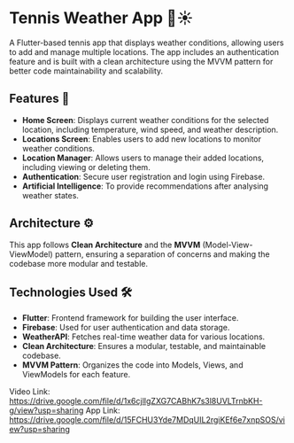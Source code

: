 # Tennis Weather App 🎾☀️

A Flutter-based tennis app that displays weather conditions, allowing users to add and manage multiple locations. The app includes an authentication feature and is built with a clean architecture using the MVVM pattern for better code maintainability and scalability.

## Features 🌟

- **Home Screen**: Displays current weather conditions for the selected location, including temperature, wind speed, and weather description.
- **Locations Screen**: Enables users to add new locations to monitor weather conditions.
- **Location Manager**: Allows users to manage their added locations, including viewing or deleting them.
- **Authentication**: Secure user registration and login using Firebase.
- **Artificial Intelligence**: To provide recommendations after analysing weather states.

## Architecture ⚙

This app follows **Clean Architecture** and the **MVVM** (Model-View-ViewModel) pattern, ensuring a separation of concerns and making the codebase more modular and testable.

## Technologies Used 🛠

- **Flutter**: Frontend framework for building the user interface.
- **Firebase**: Used for user authentication and data storage.
- **WeatherAPI**: Fetches real-time weather data for various locations.
- **Clean Architecture**: Ensures a modular, testable, and maintainable codebase.
- **MVVM Pattern**: Organizes the code into Models, Views, and ViewModels for each feature.


Video Link: https://drive.google.com/file/d/1x6cjlIgZXG7CABhK7s3l8UVLTrnbKH-g/view?usp=sharing
App Link: https://drive.google.com/file/d/15FCHU3Yde7MDqUIL2rgiKEf6e7xnpSOS/view?usp=sharing